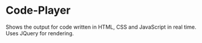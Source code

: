 # Code-Player

Shows the output for code written in HTML, CSS and JavaScript in real time.
Uses JQuery for rendering.
